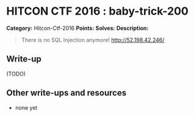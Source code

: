 # HITCON CTF 2016 : baby-trick-200

**Category:** Hitcon-Ctf-2016
**Points:** 
**Solves:** 
**Description:**

> There is no SQL Injection anymore! <http://52.198.42.246/>


## Write-up

(TODO)

## Other write-ups and resources

* none yet

